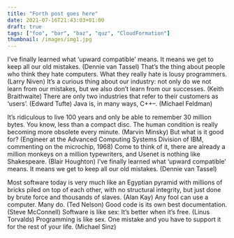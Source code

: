 ```yaml
---
title: "Forth post goes here"
date: 2021-07-16T21:43:03+01:00
draft: true
tags: ["foo", "bar", "baz", "quz", "CloudFormation"]
thumbnail: /images/img1.jpg
---
```


I’ve finally learned what ‘upward compatible’ means. It means we get to keep all our old mistakes. (Dennie van Tassel) That’s the thing about people who think they hate computers. What they really hate is lousy programmers. (Larry Niven) It’s a curious thing about our industry: not only do we not learn from our mistakes, but we also don’t learn from our successes. (Keith Braithwaite) There are only two industries that refer to their customers as ‘users’. (Edward Tufte) Java is, in many ways, C++–. (Michael Feldman)

It’s ridiculous to live 100 years and only be able to remember 30 million bytes. You know, less than a compact disc. The human condition is really becoming more obsolete every minute. (Marvin Minsky) But what is it good for? (Engineer at the Advanced Computing Systems Division of IBM, commenting on the microchip, 1968) Come to think of it, there are already a million monkeys on a million typewriters, and Usenet is nothing like Shakespeare. (Blair Houghton) I’ve finally learned what ‘upward compatible’ means. It means we get to keep all our old mistakes. (Dennie van Tassel)

Most software today is very much like an Egyptian pyramid with millions of bricks piled on top of each other, with no structural integrity, but just done by brute force and thousands of slaves. (Alan Kay) Any fool can use a computer. Many do. (Ted Nelson) Good code is its own best documentation. (Steve McConnell) Software is like sex: It’s better when it’s free. (Linus Torvalds) Programming is like sex. One mistake and you have to support it for the rest of your life. (Michael Sinz)
